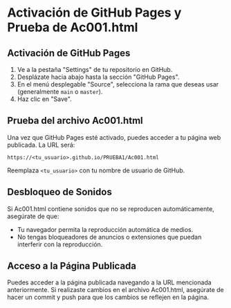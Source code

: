 # Activación de GitHub Pages y Prueba de Ac001.html

## Activación de GitHub Pages

1. Ve a la pestaña "Settings" de tu repositorio en GitHub.
2. Desplázate hacia abajo hasta la sección "GitHub Pages".
3. En el menú desplegable "Source", selecciona la rama que deseas usar (generalmente `main` o `master`).
4. Haz clic en "Save".

## Prueba del archivo Ac001.html

Una vez que GitHub Pages esté activado, puedes acceder a tu página web publicada. La URL será:

```
https://<tu_usuario>.github.io/PRUEBA1/Ac001.html
```

Reemplaza `<tu_usuario>` con tu nombre de usuario de GitHub.

## Desbloqueo de Sonidos

Si Ac001.html contiene sonidos que no se reproducen automáticamente, asegúrate de que:

- Tu navegador permita la reproducción automática de medios.
- No tengas bloqueadores de anuncios o extensiones que puedan interferir con la reproducción.

## Acceso a la Página Publicada

Puedes acceder a la página publicada navegando a la URL mencionada anteriormente. Si realizaste cambios en el archivo Ac001.html, asegúrate de hacer un commit y push para que los cambios se reflejen en la página.